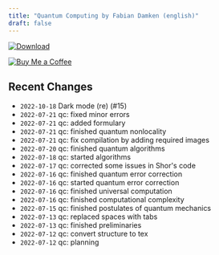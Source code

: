 ```yaml
---
title: "Quantum Computing by Fabian Damken (english)"
draft: false
---
```


[![Download](/download.png)](qc-summary.pdf)

[![Buy Me a Coffee](/kofi.png)](https://ko-fi.com/fdamken)

## Recent Changes
- `2022-10-18` Dark mode (re) (#15)
- `2022-07-21` qc: fixed minor errors
- `2022-07-21` qc: added formulary
- `2022-07-21` qc: finished quantum nonlocality
- `2022-07-21` qc: fix compilation by adding required images
- `2022-07-20` qc: finished quantum algorithms
- `2022-07-18` qc: started algorithms
- `2022-07-17` qc: corrected some issues in Shor's code
- `2022-07-16` qc: finished quantum error correction
- `2022-07-16` qc: started quantum error correction
- `2022-07-16` qc: finished universal computation
- `2022-07-16` qc: finished computational complexity
- `2022-07-15` qc: finished postulates of quantum mechanics
- `2022-07-13` qc: replaced spaces with tabs
- `2022-07-13` qc: finished preliminaries
- `2022-07-12` qc: convert structure to tex
- `2022-07-12` qc: planning
